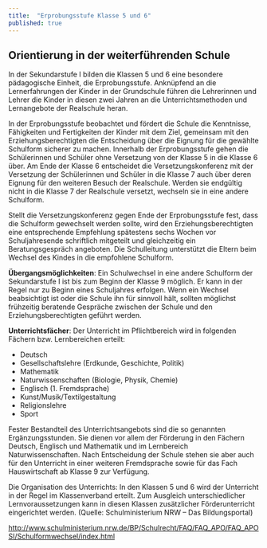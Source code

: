```yaml
---
title:  "Erprobungsstufe Klasse 5 und 6"
published: true
---
```


## Orientierung in der weiterführenden Schule

In der Sekundarstufe I bilden die Klassen 5 und 6 eine besondere pädagogische Einheit, die Erprobungsstufe. Anknüpfend an die Lernerfahrungen der Kinder in der Grundschule führen die Lehrerinnen und Lehrer die Kinder in diesen zwei Jahren an die Unterrichtsmethoden und Lernangebote der Realschule heran. 

In der Erprobungsstufe beobachtet und fördert die Schule die Kenntnisse, Fähigkeiten und Fertigkeiten der Kinder mit dem Ziel, gemeinsam mit den Erziehungsberechtigten die Entscheidung über die Eignung für die gewählte Schulform sicherer zu machen. Innerhalb der Erprobungsstufe gehen die Schülerinnen und Schüler ohne Versetzung von der Klasse 5 in die Klasse 6 über. Am Ende der Klasse 6 entscheidet die Versetzungskonferenz mit der Versetzung der Schülerinnen und Schüler in die Klasse 7 auch über deren Eignung für den weiteren Besuch der Realschule. Werden sie endgültig nicht in die Klasse 7 der Realschule versetzt, wechseln sie in eine andere Schulform. 

Stellt die Versetzungskonferenz gegen Ende der Erprobungsstufe fest, dass die Schulform gewechselt werden sollte, wird den Erziehungsberechtigten eine entsprechende Empfehlung spätestens sechs Wochen vor Schuljahresende schriftlich mitgeteilt und gleichzeitig ein Beratungsgespräch angeboten. Die Schulleitung unterstützt die Eltern beim Wechsel des Kindes in die empfohlene Schulform.

**Übergangsmöglichkeiten**: Ein Schulwechsel in eine andere Schulform der Sekundarstufe I ist bis zum Beginn der Klasse 9 möglich. Er kann in der Regel nur zu Beginn eines Schuljahres erfolgen. Wenn ein Wechsel beabsichtigt ist oder die Schule ihn für sinnvoll hält, sollten möglichst frühzeitig beratende Gespräche zwischen der Schule und den Erziehungsberechtigten geführt werden. 

**Unterrichtsfächer**: Der Unterricht im Pflichtbereich wird in folgenden Fächern bzw. Lernbereichen erteilt: 

- Deutsch
- Gesellschaftslehre (Erdkunde, Geschichte, Politik) 
- Mathematik 
- Naturwissenschaften (Biologie, Physik, Chemie)
- Englisch (1. Fremdsprache)
- Kunst/Musik/Textilgestaltung 
- Religionslehre 
- Sport 

Fester Bestandteil des Unterrichtsangebots sind die so genannten Ergänzungsstunden. Sie dienen vor allem der Förderung in den Fächern Deutsch, Englisch und Mathematik und im Lernbereich Naturwissenschaften. Nach Entscheidung der Schule stehen sie aber auch für den Unterricht in einer weiteren Fremdsprache sowie für das Fach Hauswirtschaft ab Klasse 9 zur Verfügung.

Die Organisation des Unterrichts: In den Klassen 5 und 6 wird der Unterricht in der Regel im Klassenverband erteilt. Zum Ausgleich unterschiedlicher Lernvoraussetzungen kann in diesen Klassen zusätzlicher Förderunterricht eingerichtet werden. 
(Quelle: Schulministerium NRW – Das Bildungsportal)


http://www.schulministerium.nrw.de/BP/Schulrecht/FAQ/FAQ_APO/FAQ_APOSI/Schulformwechsel/index.html
